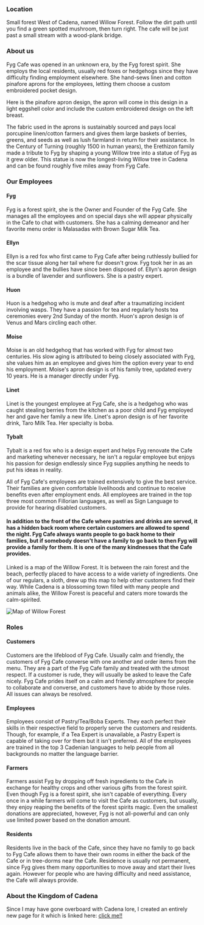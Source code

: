 ### Location

Small forest West of Cadena, named Willow Forest. Follow the dirt path until you find a green spotted mushroom, then turn right. The cafe will be just past a small stream with a wood-plank bridge.


### About us

Fyg Cafe was opened in an unknown era, by the Fyg forest spirit. She employs the local residents, usually red foxes or hedgehogs since they have difficulty finding employment elsewhere. She hand-sews linen and cotton pinafore aprons for the employees, letting them choose a custom embroidered pocket design.

Here is the pinafore apron design, the apron will come in this design in a light eggshell color and include the custom embroidered design on the left breast.

The fabric used in the aprons is sustainably sourced and pays local porcupine linen/cotton farmers and gives them large baskets of berries, greens, and seeds as well as lush farmland in return for their assistance. In the Century of Turning (roughly 1500 in human years), the Erethizon family made a tribute to Fyg by shaping a young Willow tree into a statue of Fyg as it grew older. This statue is now the longest-living Willow tree in Cadena and can be found roughly five miles away from Fyg Cafe.


### Our Employees

#### Fyg

Fyg is a forest spirit, she is the Owner and Founder of the Fyg Cafe. She manages all the employees and on special days she will appear physically in the Cafe to chat with customers. She has a calming demeanor and her favorite menu order is Malasadas with Brown Sugar Milk Tea.

#### Ellyn

Ellyn is a red fox who first came to Fyg Cafe after being ruthlessly bullied for the scar tissue along her tail where fur doesn't grow. Fyg took her in as an employee and the bullies have since been disposed of. Ellyn's apron design is a bundle of lavender and sunflowers. She is a pastry expert.

#### Huon

Huon is a hedgehog who is mute and deaf after a traumatizing incident involving wasps. They have a passion for tea and regularly hosts tea ceremonies every 2nd Sunday of the month. Huon's apron design is of Venus and Mars circling each other.

#### Moise

Moise is an old hedgehog that has worked with Fyg for almost two centuries. His slow aging is attributed to being closely associated with Fyg, she values him as an employee and gives him the option every year to end his employment. Moise's apron design is of his family tree, updated every 10 years. He is a manager directly under Fyg.

#### Linet

Linet is the youngest employee at Fyg Cafe, she is a hedgehog who was caught stealing berries from the kitchen as a poor child and Fyg employed her and gave her family a new life. Linet's apron design is of her favorite drink, Taro Milk Tea. Her specialty is boba.

#### Tybalt

Tybalt is a red fox who is a design expert and helps Fyg renovate the Cafe and marketing whenever necessary, he isn't a regular employee but enjoys his passion for design endlessly since Fyg supplies anything he needs to put his ideas in reality. 

All of Fyg Cafe's employees are trained extensively to give the best service. Their families are given comfortable livelihoods and continue to receive benefits even after employment ends. All employees are trained in the top three most common Fillorian languages, as well as Sign Language to provide for hearing disabled customers.

#### In addition to the front of the Cafe where pastries and drinks are served, it has a hidden back room where certain customers are allowed to spend the night. Fyg Cafe always wants people to go back home to their families, but if somebody doesn't have a family to go back to then Fyg will provide a family for them. It is one of the many kindnesses that the Cafe provides.
Linked is a map of the Willow Forest. It is between the rain forest and the beach, perfectly placed to have access to a wide variety of ingredients. One of our regulars, a sloth, drew up this map to help other customers find their way. While Cadena is a blossoming town filled with many people and animals alike, the Willow Forest is peaceful and caters more towards the calm-spirited.

![Map of Willow Forest](https://media.discordapp.net/attachments/892111124378550354/895090880959111168/New_Piskel_1_1_1_2.png)

### Roles

#### Customers
Customers are the lifeblood of Fyg Cafe. Usually calm and friendly, the customers of Fyg Cafe converse with one another and order items from the menu. They are a part of the Fyg Cafe family and treated with the utmost respect. If a customer is rude, they will usually be asked to leave the Cafe nicely. Fyg Cafe prides itself on a calm and friendly atmosphere for people to collaborate and converse, and customers have to abide by those rules. All issues can always be resolved.

#### Employees
Employees consist of Pastry/Tea/Boba Experts. They each perfect their skills in their respective field to properly serve the customers and residents. Though, for example, if a Tea Expert is unavailable, a Pastry Expert is capable of taking over for them but it isn't preferred. All of the employees are trained in the top 3 Cadenian languages to help people from all backgrounds no matter the language barrier. 

#### Farmers
Farmers assist Fyg by dropping off fresh ingredients to the Cafe in exchange for healthy crops and other various gifts from the forest spirit. Even though Fyg is a forest spirit, she isn't capable of everything. Every once in a while farmers will come to visit the Cafe as customers, but usually, they enjoy reaping the benefits of the forest spirits magic. Even the smallest donations are appreciated, however, Fyg is not all-powerful and can only use limited power based on the donation amount. 

#### Residents
Residents live in the back of the Cafe, since they have no family to go back to Fyg Cafe allows them to have their own rooms in either the back of the Cafe or in tree-dorms near the Cafe. Residence is usually not permanent, since Fyg gives them many opportunities to move away and start their lives again. However for people who are having difficulty and need assistance, the Cafe will always provide.

### About the Kingdom of Cadena

Since I may have gone overboard with Cadena lore, I created an entirely new page for it which is linked here: [click me!!](https://www.notion.so/Kingdom-of-Cadena-64cf51d733764aea89a15b309811c307)